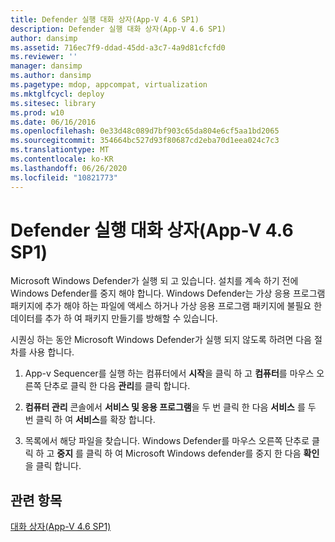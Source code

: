 ```yaml
---
title: Defender 실행 대화 상자(App-V 4.6 SP1)
description: Defender 실행 대화 상자(App-V 4.6 SP1)
author: dansimp
ms.assetid: 716ec7f9-ddad-45dd-a3c7-4a9d81cfcfd0
ms.reviewer: ''
manager: dansimp
ms.author: dansimp
ms.pagetype: mdop, appcompat, virtualization
ms.mktglfcycl: deploy
ms.sitesec: library
ms.prod: w10
ms.date: 06/16/2016
ms.openlocfilehash: 0e33d48c089d7bf903c65da804e6cf5aa1bd2065
ms.sourcegitcommit: 354664bc527d93f80687cd2eba70d1eea024c7c3
ms.translationtype: MT
ms.contentlocale: ko-KR
ms.lasthandoff: 06/26/2020
ms.locfileid: "10821773"
---
```

# Defender 실행 대화 상자(App-V 4.6 SP1)


Microsoft Windows Defender가 실행 되 고 있습니다. 설치를 계속 하기 전에 Windows Defender를 중지 해야 합니다. Windows Defender는 가상 응용 프로그램 패키지에 추가 해야 하는 파일에 액세스 하거나 가상 응용 프로그램 패키지에 불필요 한 데이터를 추가 하 여 패키지 만들기를 방해할 수 있습니다.

시퀀싱 하는 동안 Microsoft Windows Defender가 실행 되지 않도록 하려면 다음 절차를 사용 합니다.

1.  App-v Sequencer를 실행 하는 컴퓨터에서 **시작**을 클릭 하 고 **컴퓨터**를 마우스 오른쪽 단추로 클릭 한 다음 **관리**를 클릭 합니다.

2.  **컴퓨터 관리** 콘솔에서 **서비스 및 응용 프로그램**을 두 번 클릭 한 다음 **서비스** 를 두 번 클릭 하 여 **서비스**를 확장 합니다.

3.  목록에서 해당 파일을 찾습니다. Windows Defender를 마우스 오른쪽 단추로 클릭 하 고 **중지** 를 클릭 하 여 Microsoft Windows defender를 중지 한 다음 **확인**을 클릭 합니다.

## 관련 항목


[대화 상자(App-V 4.6 SP1)](dialog-boxes--appv-46-sp1-.md)

 

 






